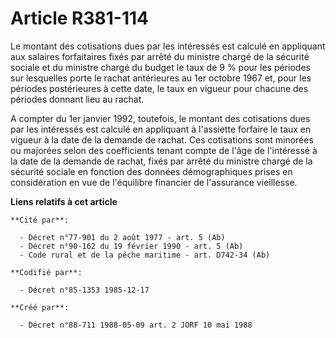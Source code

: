 # Article R381-114

Le montant des cotisations dues par les intéressés est calculé en appliquant aux salaires forfaitaires fixés par arrêté du
ministre chargé de la sécurité sociale et du ministre chargé du budget le taux de 9 % pour les périodes sur lesquelles porte
le rachat antérieures au 1er octobre 1967 et, pour les périodes postérieures à cette date, le taux en vigueur pour chacune
des périodes donnant lieu au rachat.

A compter du 1er janvier 1992, toutefois, le montant des cotisations dues par les intéressés est calculé en appliquant à
l'assiette forfaire le taux en vigueur à la date de la demande de rachat. Ces cotisations sont minorées ou majorées selon des
coefficients tenant compte de l'âge de l'intéressé à la date de la demande de rachat, fixés par arrêté du ministre chargé de
la sécurité sociale en fonction des données démographiques prises en considération en vue de l'équilibre financier de
l'assurance vieillesse.

**Liens relatifs à cet article**

	**Cité par**:

	  - Décret n°77-901 du 2 août 1977 - art. 5 (Ab)
	  - Décret n°90-162 du 19 février 1990 - art. 5 (Ab)
	  - Code rural et de la pêche maritime - art. D742-34 (Ab)

	**Codifié par**:

	  - Décret n°85-1353 1985-12-17

	**Créé par**:

	  - Décret n°88-711 1988-05-09 art. 2 JORF 10 mai 1988
